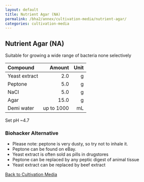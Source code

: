 ```yaml
---
layout: default
title: Nutrient Agar (NA)
permalink: /bha2/annex/cultivation-media/nutrient-agar/
categories: cultivation-media
---
```


## Nutrient Agar (NA)

Suitable for growing a wide range of bacteria none selectively

|Compound| Amount | Unit |
|:-------|-------:|-----:|
|Yeast extract|2.0|g|
|Peptone|5.0|g|
|NaCl|5.0|g|
|Agar|15.0|g|
|Demi water| up to 1000|mL|

Set pH ~4.7 

### Biohacker Alternative

* Please note: peptone is very dusty, so try not to inhale it.
* Peptone can be found on eBay.
* Yeast extract is often sold as pills in drugstores
* Peptone can be replaced by any peptic digest of animal tissue
* Yeast extract can be replaced by beef extract

[Back to Cultivation Media](/bha2/annex/cultivation-media/)
